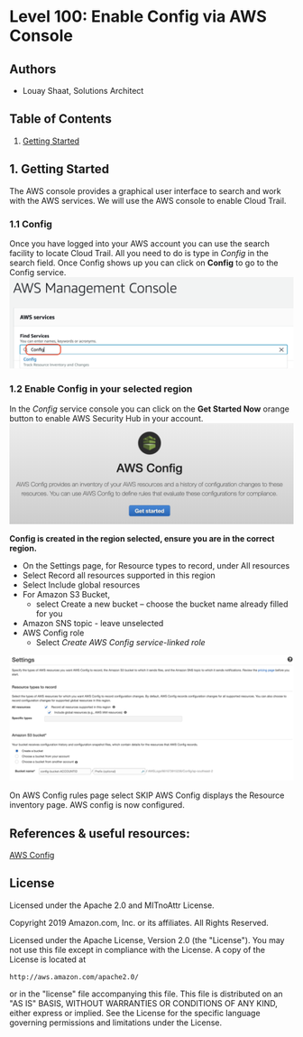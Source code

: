 ﻿# Level 100: Enable Config via AWS Console

## Authors
- Louay Shaat,  Solutions Architect

## Table of Contents
1. [Getting Started](#getting_Started)

## 1. Getting Started <a name="getting_Started"></a>
The AWS console provides a graphical user interface to search and work with the AWS services.
We will use the AWS console to enable Cloud Trail.

### 1.1 Config
Once you have logged into your AWS account you can use the search facility to locate Cloud Trail.
All you need to do is type in *Config* in the search field.
Once Config shows up you can click on **Config** to go to the Config service.
![search-config](Images/search-config.png) 

### 1.2 Enable Config in your selected region  

In the *Config* service console you can click on the **Get Started Now** orange button to enable AWS Security Hub in your account.
![create-cloudtrail](Images/enable-config.png) 

**Config is created in the region selected, ensure you are in the correct region.**

* On the Settings page, for Resource types to record, under All resources
* Select Record all resources supported in this region
* Select Include global resources
* For Amazon S3 Bucket, 
    * select Create a new bucket – choose the bucket name already filled for you
* Amazon SNS topic - leave unselected
* AWS Config role
    * Select *Create AWS Config service-linked role*
    
![create-cloudtrail](Images/create-config.png) 


On AWS Config rules page select SKIP
AWS Config displays the Resource inventory page. AWS config is now configured.

## References & useful resources:
[AWS Config](https://aws.amazon.com/config)  


## License
Licensed under the Apache 2.0 and MITnoAttr License. 

Copyright 2019 Amazon.com, Inc. or its affiliates. All Rights Reserved.

Licensed under the Apache License, Version 2.0 (the "License"). You may not use this file except in compliance with the License. A copy of the License is located at

    http://aws.amazon.com/apache2.0/

or in the "license" file accompanying this file. This file is distributed on an "AS IS" BASIS, WITHOUT WARRANTIES OR CONDITIONS OF ANY KIND, either express or implied. See the License for the specific language governing permissions and limitations under the License.
